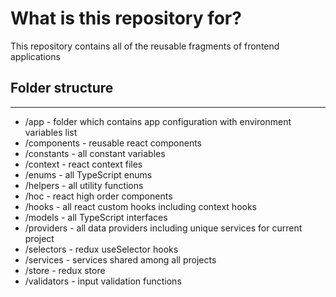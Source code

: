 # What is this repository for?

This repository contains all of the reusable fragments of frontend applications

## Folder structure

---

- /app - folder which contains app configuration with environment variables list
- /components - reusable react components
- /constants - all constant variables
- /context - react context files
- /enums - all TypeScript enums
- /helpers - all utility functions
- /hoc - react high order components
- /hooks - all react custom hooks including context hooks
- /models - all TypeScript interfaces
- /providers - all data providers including unique services for current project
- /selectors - redux useSelector hooks
- /services - services shared among all projects
- /store - redux store
- /validators - input validation functions
